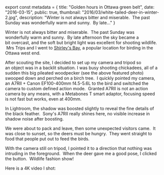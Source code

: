 export const metadata = { title: "Golden hours in Ottawa green belt", date: "2016-03-15", public: true, thumbnail: "2016/03/white-tailed-deer-in-winter-2.jpg", description: "Winter is not always bitter and miserable.  The past Sunday was wonderfully warm and sunny.  By late..." }

Winter is not always bitter and miserable.  The past Sunday was wonderfully warm and sunny.  By late afternoon the sky became a bit overcast, and the soft but bright light was excellent for shooting wildlife.  Mrs Trips and I went to [Shirley's Bay](http://ofnc.ca/birding/wheretogo/index.html#Shi), a popular location for birding in the Ottawa west end.

After scouting the site, I decided to set up my camera and tripod so an object was in a backlit situation. I was busy shooting chickadees, all of a sudden this big pileated woodpecker (see the above featured photo) swooped down and perched on a birch tree.  I quickly pointed my camera, an A7RII + Canon EF100-400mm f4.5-5.6L to the bird and switched the camera to custom defined action mode.  Granted A7RII is not an action camera by any means, with a Metabones T smart adaptor, focusing speed is not fast but works, even at 400mm.

<BlogPhoto alt="Pileated Woodpecker (dryocopus pileatus) - Pix on Trips" url="http://pixontrips.com/wp-content/uploads/2016/03/Pileated-Woodpecker-dryocopus-pileatus.jpg" caption="Pileated Woodpecker (dryocopus pileatus) - Pix on Trips" />

In Lightroom, the shadow was boosted slightly to reveal the fine details of the black feather.  Sony's A7RII really shines here, no visible increase in shadow noise after boosting.

We were about to pack and leave, then some unexpected visitors came.  It was close to sunset, so the deers must be hungry.  They went straight to food that people put out to feed the birds.

With the camera still on tripod, I pointed it to a direction that nothing was intruding in the foreground.  When the deer gave me a good pose, I clicked the button.  Wildlife fashion show!

<BlogPhoto alt="white tailed deer in winter - Pix on Trips" url="http://pixontrips.com/wp-content/uploads/2016/03/white-tailed-deer-in-winter-1.jpg" caption="white tailed deer in winter - Pix on Trips" />

<BlogPhoto alt="white tailed deer in winter - Pix on Trips" url="http://pixontrips.com/wp-content/uploads/2016/03/white-tailed-deer-in-winter.jpg" caption="white tailed deer in winter - Pix on Trips" />

Here is a 4K video I shot:
